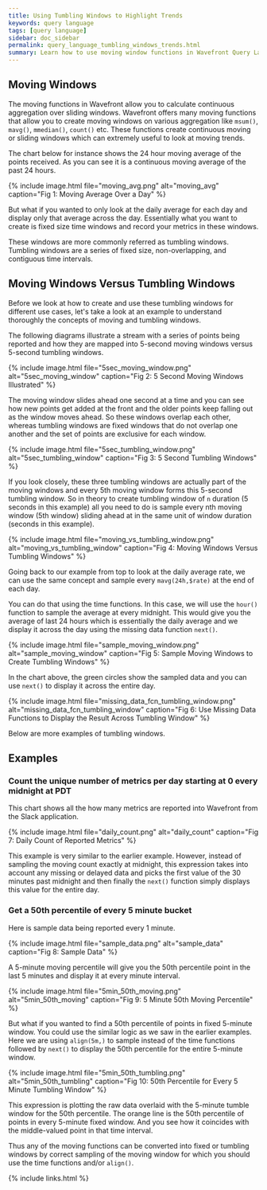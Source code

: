 ```yaml
---
title: Using Tumbling Windows to Highlight Trends
keywords: query language
tags: [query language]
sidebar: doc_sidebar
permalink: query_language_tumbling_windows_trends.html
summary: Learn how to use moving window functions in Wavefront Query Language expressions to highlight trends.
---
```


## Moving Windows
The moving functions in Wavefront allow you to calculate continuous aggregation over sliding windows. Wavefront offers many moving functions that allow you to create moving windows on various aggregation like `msum()`,` mavg()`, `mmedian()`, `count()` etc. These functions create continuous moving or sliding windows which can extremely useful to look at moving trends.
 
The chart below for instance shows the 24 hour moving average of the points received. As you can see it is a continuous moving average of the past 24 hours.
 
{% include image.html file="moving_avg.png" alt="moving_avg" caption="Fig 1: Moving Average Over a Day" %}

But what if you wanted to only look at the daily average for each day and display only that average across the day. Essentially what you want to create is fixed size time windows and record your metrics in these windows.
 
These windows are more commonly referred as tumbling windows. Tumbling windows are a series of fixed size, non-overlapping, and contiguous time intervals. 
 
## Moving Windows Versus Tumbling Windows
Before we look at how to create and use these tumbling windows for different use cases, let's take a look at an example to understand thoroughly the concepts of moving and tumbling windows.
 
The following diagrams illustrate a stream with a series of points being reported and how they are mapped into  5-second moving windows versus 5-second tumbling windows.

{% include image.html file="5sec_moving_window.png" alt="5sec_moving_window" caption="Fig 2: 5 Second Moving Windows Illustrated" %}

The moving window slides ahead one second at a time and you can see how new points get added at the front and the older points keep falling out as the window moves ahead. So these windows overlap each other, whereas tumbling windows are fixed windows that do not overlap one another and the set of points are exclusive for each window.

{% include image.html file="5sec_tumbling_window.png" alt="5sec_tumbling_window" caption="Fig 3: 5 Second Tumbling Windows" %}

If you look closely, these three tumbling windows are actually part of the moving windows and every 5th moving window forms this 5-second tumbling window. So in theory to create tumbling window of `n` duration (5 seconds in this example) all you need to do is sample every nth moving window (5th window) sliding ahead at in the same unit of window duration (seconds in this example).

{% include image.html file="moving_vs_tumbling_window.png" alt="moving_vs_tumbling_window" caption="Fig 4: Moving Windows Versus Tumbling Windows" %}

Going back to our example from top to look at the daily average rate, we can use the same concept and sample every `mavg(24h,$rate)` at the end of each day.

You can do that using the time functions. In this case, we will use the `hour()` function to sample the average at every midnight. This would give you the average of last 24 hours which is essentially the daily average and we display it across the day using the missing data function `next()`.

{% include image.html file="sample_moving_window.png" alt="sample_moving_window" caption="Fig 5: Sample Moving Windows to Create Tumbling Windows" %}

In the chart above, the green circles show the sampled data and you can use `next()` to display it across the entire day.

{% include image.html file="missing_data_fcn_tumbling_window.png" alt="missing_data_fcn_tumbling_window" caption="Fig 6: Use Missing Data Functions to Display the Result Across Tumbling Window" %}

Below are more examples of tumbling windows.
 
## Examples
 
### Count the unique number of metrics per day starting at 0 every midnight at PDT
 
This chart shows all the how many metrics are reported into Wavefront from the Slack application.

{% include image.html file="daily_count.png" alt="daily_count" caption="Fig 7: Daily Count of Reported Metrics" %}

This example is very similar to the earlier example. However, instead of sampling the moving count exactly at midnight, this expression takes into account any missing or delayed data and picks the first value of the 30 minutes past midnight and then finally the `next()` function simply displays this value for the entire day.
 
### Get a 50th percentile of every 5 minute bucket
 
Here is sample data being reported every 1 minute.

{% include image.html file="sample_data.png" alt="sample_data" caption="Fig 8: Sample Data" %}

A 5-minute moving percentile will give you the 50th percentile point in the last 5 minutes and display it at every minute interval.

{% include image.html file="5min_50th_moving.png" alt="5min_50th_moving" caption="Fig 9: 5 Minute 50th Moving Percentile" %}

But what if you wanted to find a 50th percentile of points in fixed 5-minute window. You could use the similar logic as we saw in the earlier examples. Here we are using `align(5m,)` to sample instead of the time functions followed by `next()` to display the 50th percentile for the entire 5-minute window.

{% include image.html file="5min_50th_tumbling.png" alt="5min_50th_tumbling" caption="Fig 10: 50th Percentile for Every 5 Minute Tumbling Window" %}

This expression is plotting the raw data overlaid with the 5-minute tumble window for the 50th percentile. The orange line is the 50th percentile of points in every 5-minute fixed window. And you see how it coincides with the middle-valued point in that time interval.
 
Thus any of the moving functions can be converted into fixed or tumbling windows by correct sampling of the moving window for which you should use the time functions and/or `align()`.

{% include links.html %}